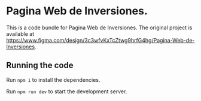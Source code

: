 
  # Pagina Web de Inversiones.

  This is a code bundle for Pagina Web de Inversiones. The original project is available at https://www.figma.com/design/3c3wfvKxTcZtwg9hrfG4hg/Pagina-Web-de-Inversiones.

  ## Running the code

  Run `npm i` to install the dependencies.

  Run `npm run dev` to start the development server.
  
